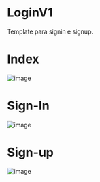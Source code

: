 # LoginV1
 Template para signin e signup.
 
 # Index
 ![image](https://github.com/pedroschmid/LoginPage/blob/master/images/indexIMG.png)
 
 # Sign-In
 ![image](https://github.com/pedroschmid/LoginPage/blob/master/images/loginIMG.png)
 
# Sign-up
![image](https://github.com/pedroschmid/LoginPage/blob/master/images/signupIMG.png)
